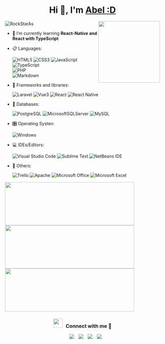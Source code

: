   <h1 align="center">Hi 👋, I'm <a href="#" target="blank">
  Abel :D</a></h1>
  <p align="left"> 
    <img src="https://komarev.com/ghpvc/?username=RockStarAs&label=Profile%20views&color=0e75b6&style=flat" alt="RockStarAs" /> 
    <img align="right" height="200" src="https://media.giphy.com/media/ao9DUiTKH60XS/giphy.gif"/>  
  </p>
  
- 🌱 I’m currently learning **React-Native and React with TypeScript**


- 📋 Languages:
    
    ![HTML5](https://img.shields.io/badge/html5-%23E34F26.svg?style=for-the-badge&logo=html5&logoColor=white)
    ![CSS3](https://img.shields.io/badge/css3-%231572B6.svg?style=for-the-badge&logo=css3&logoColor=white)
    ![JavaScript](https://img.shields.io/badge/javascript-2200.svg?style=for-the-badge&logo=javascript&logoColor=yellow&color=black)
    ![TypeScript](https://img.shields.io/badge/typescript-2200.svg?style=for-the-badge&logo=typescript&logoColor=blue&color=white)  
    ![PHP](https://img.shields.io/badge/php-%23777BB4.svg?style=for-the-badge&logo=php&logoColor=white)  
    ![Markdown](https://img.shields.io/badge/markdown-%23000000.svg?style=for-the-badge&logo=markdown&logoColor=white)
    
- 🧰 Frameworks and libraries:
  
    ![Laravel](https://img.shields.io/badge/laravel-%23000000.svg?style=for-the-badge&logo=laravel&logoColor=red&color=white)
    ![Vue3](https://img.shields.io/badge/vue-%23000000.svg?style=for-the-badge&logo=Vue.js&logoColor=green&color=gray)
    ![React](https://img.shields.io/badge/react-%23000000.svg?style=for-the-badge&logo=react&logoColor=blue&color=gray)
    ![React Native](https://img.shields.io/badge/react%20native-%23000000.svg?style=for-the-badge&logo=react&logoColor=blue&color=gray)
    
- 💾 Databases:
  
    ![PostgreSQL](https://img.shields.io/badge/postgresql-%2300f.svg?style=for-the-badge&logo=postgresql&logoColor=white)
    ![MicrosoftSQLServer](https://img.shields.io/badge/Microsoft%20SQL%20Sever-CC2927?style=for-the-badge&logo=microsoft%20sql%20server&logoColor=white) 
    ![MySQL](https://img.shields.io/badge/mysql-%2300f.svg?style=for-the-badge&logo=mysql&logoColor=white)
    
- 🎛️ Operating Systen:

    ![Windows](https://img.shields.io/badge/Windows-0078D6?style=for-the-badge&logo=windows&logoColor=white)
    
- 💻 IDEs/Editors:

    ![Visual Studio Code](https://img.shields.io/badge/Visual%20Studio%20Code-0078d7.svg?style=for-the-badge&logo=visual-studio-code&logoColor=white) 
    ![Sublime Text](https://img.shields.io/badge/sublime_text-%23575757.svg?style=for-the-badge&logo=sublime-text&logoColor=important)
    ![NetBeans IDE](https://img.shields.io/badge/NetBeansIDE-1B6AC6.svg?style=for-the-badge&logo=apache-netbeans-ide&logoColor=white)
    
- 🥅 Others:

    ![Trello](https://img.shields.io/badge/Trello-%23026AA7.svg?style=for-the-badge&logo=Trello&logoColor=white)
    ![Apache](https://img.shields.io/badge/apache-%23D42029.svg?style=for-the-badge&logo=apache&logoColor=white)
    ![Microsoft Office](https://img.shields.io/badge/Microsoft_Office-D83B01?style=for-the-badge&logo=microsoft-office&logoColor=white)
    ![Microsoft Excel](https://img.shields.io/badge/Microsoft_Excel-217346?style=for-the-badge&logo=microsoft-excel&logoColor=white)


</p>
<div>
  <p>
    <img width="420" height="140" src="https://github-readme-stats.vercel.app/api?username=rockstaras&theme=tokyonight&show_icons=true/460/300">
    <img width="420" height="140" src="https://github-readme-stats.vercel.app/api/top-langs?username=rockstaras&show_icons=true&locale=en&layout=compact&theme=tokyonight"/460/300">
    <img width="420" height="140" src="https://github-readme-streak-stats.herokuapp.com/?user=rockstaras&theme=tokyonight&&fire=FF801F&currStreakNum=FFBE69&currStreakLabel=FFBE69"/460/300">
   </p>
</div>
  <h3 align="center" > <img src="https://media.giphy.com/media/iY8CRBdQXODJSCERIr/giphy.gif" width="30" height="30" style="margin-right: 10px;">Connect with me 🤝 </h3>
  <p align="center">
    <div align="center"  class="icons-social" style="margin-left: 10px;">
      <a style="margin-left: 10px;"  target="_blank" href="https://www.linkedin.com/in/rudycalderonpe/">
			  <img src="https://img.icons8.com/doodle/40/000000/linkedin--v2.png"></a>
      <a style="margin-left: 10px;" target="_blank" href="https://github.com/RockStarAs">
		    <img src="https://img.icons8.com/doodle/40/000000/github--v1.png"></a>
      <a style="margin-left: 10px;" target="_blank" href="https://www.instagram.com/abelcp21/">
			  <img src="https://img.icons8.com/doodle/40/000000/instagram-new--v2.png"></a>
		  <a style="margin-left: 10px;" target="_blank" href="https://twitter.com/rudyabel054">
			  <img src="https://img.icons8.com/doodle/1x/twitter-squared--v2.png" ></a>
     </div>
  </p>
  <p align="center">
<!---
RockStarAs/RockStarAs is a ✨ special ✨ repository because its `README.md` (this file) appears on your GitHub profile.
You can click the Preview link to take a look at your changes.
--->
